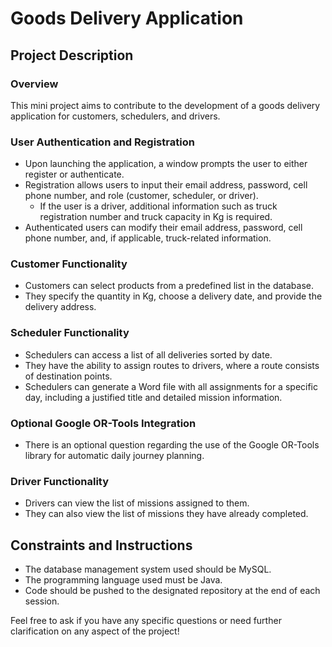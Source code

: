 # Goods Delivery Application

## Project Description

### Overview
This mini project aims to contribute to the development of a goods delivery application for customers, schedulers, and drivers.

### User Authentication and Registration
- Upon launching the application, a window prompts the user to either register or authenticate.
- Registration allows users to input their email address, password, cell phone number, and role (customer, scheduler, or driver).
    - If the user is a driver, additional information such as truck registration number and truck capacity in Kg is required.
- Authenticated users can modify their email address, password, cell phone number, and, if applicable, truck-related information.

### Customer Functionality
- Customers can select products from a predefined list in the database.
- They specify the quantity in Kg, choose a delivery date, and provide the delivery address.

### Scheduler Functionality
- Schedulers can access a list of all deliveries sorted by date.
- They have the ability to assign routes to drivers, where a route consists of destination points.
- Schedulers can generate a Word file with all assignments for a specific day, including a justified title and detailed mission information.

### Optional Google OR-Tools Integration
- There is an optional question regarding the use of the Google OR-Tools library for automatic daily journey planning.

### Driver Functionality
- Drivers can view the list of missions assigned to them.
- They can also view the list of missions they have already completed.

## Constraints and Instructions
- The database management system used should be MySQL.
- The programming language used must be Java.
- Code should be pushed to the designated repository at the end of each session.

Feel free to ask if you have any specific questions or need further clarification on any aspect of the project!